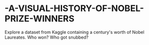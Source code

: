 # -A-VISUAL-HISTORY-OF-NOBEL-PRIZE-WINNERS
Explore a dataset from Kaggle containing a century's worth of Nobel Laureates. Who won? Who got snubbed?
